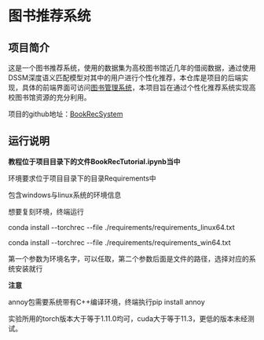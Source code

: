 # 图书推荐系统

## 项目简介

这是一个图书推荐系统，使用的数据集为高校图书馆近几年的借阅数据，通过使用DSSM深度语义匹配模型对其中的用户进行个性化推荐，本仓库是项目的后端实现，具体的前端界面可访问[图书管理系统](https://mikus.love/book/login)，本项目旨在通过个性化推荐系统实现高校图书馆资源的充分利用。

项目的github地址：[BookRecSystem](https://github.com/Mikeaser/BookRecSystem)

## 运行说明

**教程位于项目目录下的文件BookRecTutorial.ipynb当中**

环境要求位于项目目录下的目录Requirements中

包含windows与linux系统的环境信息

想要复刻环境，终端运行

conda install --torchrec --file ./requirements/requirements_linux64.txt

conda install --torchrec --file ./requirements/requirements_win64.txt

第一个参数为环境名字，可以任取，第二个参数后面是文件的路径，选择对应的系统安装就行

**注意**

annoy包需要系统带有C++编译环境，终端执行pip install annoy

实验所用的torch版本大于等于1.11.0均可，cuda大于等于11.3，更低的版本未经测试。
